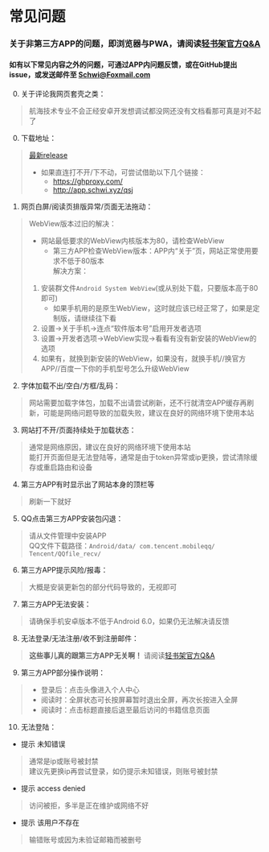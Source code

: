 # 常见问题
### 关于非第三方APP的问题，即浏览器与PWA，请阅读[轻书架官方Q&A](https://afdian.net/p/7b6f839ab6ee11eb917e52540025c377)
#### 如有以下常见内容之外的问题，可通过APP内问题反馈，或在GitHub提出issue，或发送邮件至 Schwi@Foxmail.com

0. 关于评论我网页套壳之类：

> 航海技术专业不会正经安卓开发想调试都没网还没有文档看那可真是对不起了
<!---我这个人偶尔心眼小一下，就算是网页套壳也花了我不少功夫的好吧--->

0. 下载地址：

> [最新release](https://github.com/cyb233/QingShuJia/releases/latest)
> - 如果直连打不开/下不动，可尝试借助以下几个链接：
>     - https://ghproxy.com/
>     - http://app.schwi.xyz/qsj

1. 网页白屏/阅读页排版异常/页面无法拖动：

> WebView版本过旧的解决：  
> - 网站最低要求的WebView内核版本为80，请检查WebView
>     - 第三方APP检查WebView版本：APP内“关于”页，网站正常使用要求不低于80版本  
> 解决方案：  
> 1. 安装群文件`Android System WebView`(或从别处下载，只要版本高于80即可)
>     - 如果手机用的是原生WebView，这时就应该已经正常了，如果是定制版，请继续往下看
> 2. 设置→关于手机→连点“软件版本号”启用开发者选项
> 3. 设置→开发者选项→WebView实现→看看有没有新安装的WebView的选项
> 4. 如果有，就换到新安装的WebView，如果没有，就换手机//换官方APP//百度一下你的手机型号怎么升级WebView  

2. 字体加载不出/空白/方框/乱码：

> 网站需要加载字体包，加载不出请尝试刷新，还不行就清空APP缓存再刷新，可能是网络问题导致的加载失败，建议在良好的网络环境下使用本站

3. 网站打不开/页面持续处于加载状态：

> 通常是网络原因，建议在良好的网络环境下使用本站  
> 能打开页面但是无法登陆等，通常是由于token异常或ip更换，尝试清除缓存或重启路由和设备

4. 第三方APP有时显示出了网站本身的顶栏等

> 刷新一下就好

5. QQ点击第三方APP安装包闪退：

> 请从文件管理中安装APP  
> QQ文件下载路径：`Android/data/ com.tencent.mobileqq/ Tencent/QQfile_recv/`

6. 第三方APP提示风险/报毒：

> 大概是安装更新包的部分代码导致的，无视即可

7. 第三方APP无法安装：

> 请确保手机安卓版本不低于Android 6.0，如果仍无法解决请反馈

8. 无法登录/无法注册/收不到注册邮件：

> **这些事儿真的跟第三方APP无关啊！** 请阅读[轻书架官方Q&A](https://afdian.net/p/7b6f839ab6ee11eb917e52540025c377)

9. 第三方APP部分操作说明：
> - 登录后：点击头像进入个人中心  
> - 阅读时：全屏状态可长按屏幕暂时退出全屏，再次长按进入全屏  
> - 阅读时：点击标题直接后退至最后访问的书籍信息页面  

10. 无法登陆：
  - 提示 未知错误
> 通常是ip或账号被封禁  
> 建议先更换ip再尝试登录，如仍提示未知错误，则账号被封禁

  - 提示 access denied
> 访问被拒，多半是正在维护或网络不好

  - 提示 该用户不存在
> 输错账号或因为未验证邮箱而被删号
